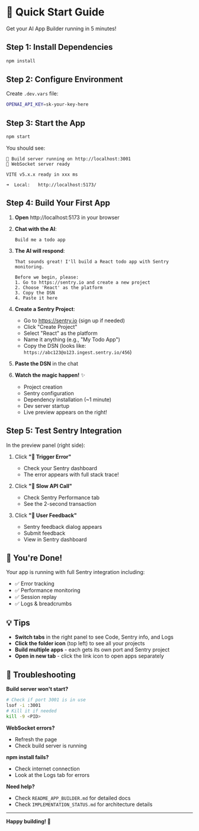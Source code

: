 # 🚀 Quick Start Guide

Get your AI App Builder running in 5 minutes!

## Step 1: Install Dependencies

```bash
npm install
```

## Step 2: Configure Environment

Create `.dev.vars` file:

```bash
OPENAI_API_KEY=sk-your-key-here
```

## Step 3: Start the App

```bash
npm start
```

You should see:

```
🚀 Build server running on http://localhost:3001
📡 WebSocket server ready

VITE v5.x.x ready in xxx ms

➜  Local:   http://localhost:5173/
```

## Step 4: Build Your First App

1. **Open** http://localhost:5173 in your browser

2. **Chat with the AI**:

   ```
   Build me a todo app
   ```

3. **The AI will respond**:

   ```
   That sounds great! I'll build a React todo app with Sentry monitoring.

   Before we begin, please:
   1. Go to https://sentry.io and create a new project
   2. Choose 'React' as the platform
   3. Copy the DSN
   4. Paste it here
   ```

4. **Create a Sentry Project**:
   - Go to https://sentry.io (sign up if needed)
   - Click "Create Project"
   - Select "React" as the platform
   - Name it anything (e.g., "My Todo App")
   - Copy the DSN (looks like: `https://abc123@o123.ingest.sentry.io/456`)

5. **Paste the DSN** in the chat

6. **Watch the magic happen!** ✨
   - Project creation
   - Sentry configuration
   - Dependency installation (~1 minute)
   - Dev server startup
   - Live preview appears on the right!

## Step 5: Test Sentry Integration

In the preview panel (right side):

1. Click **"🐛 Trigger Error"**
   - Check your Sentry dashboard
   - The error appears with full stack trace!

2. Click **"🐢 Slow API Call"**
   - Check Sentry Performance tab
   - See the 2-second transaction

3. Click **"💬 User Feedback"**
   - Sentry feedback dialog appears
   - Submit feedback
   - View in Sentry dashboard

## 🎉 You're Done!

Your app is running with full Sentry integration including:

- ✅ Error tracking
- ✅ Performance monitoring
- ✅ Session replay
- ✅ Logs & breadcrumbs

## 💡 Tips

- **Switch tabs** in the right panel to see Code, Sentry info, and Logs
- **Click the folder icon** (top left) to see all your projects
- **Build multiple apps** - each gets its own port and Sentry project
- **Open in new tab** - click the link icon to open apps separately

## 🐛 Troubleshooting

**Build server won't start?**

```bash
# Check if port 3001 is in use
lsof -i :3001
# Kill it if needed
kill -9 <PID>
```

**WebSocket errors?**

- Refresh the page
- Check build server is running

**npm install fails?**

- Check internet connection
- Look at the Logs tab for errors

**Need help?**

- Check `README_APP_BUILDER.md` for detailed docs
- Check `IMPLEMENTATION_STATUS.md` for architecture details

---

**Happy building! 🚀**
